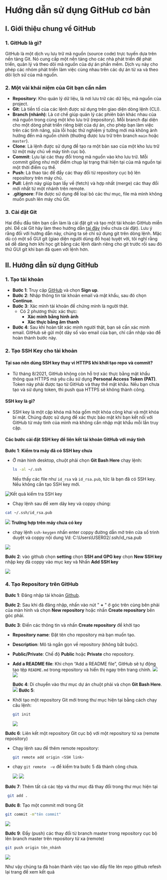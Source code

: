 # Hướng dẫn sử dụng GitHub cơ bản

## I. Giới thiệu chung về GitHub

### 1. GitHub là gì?

GitHub là một dịch vụ lưu trữ mã nguồn (source code) trực tuyến dựa trên nền tảng Git. Nó cung cấp một nền tảng cho các nhà phát triển để phát triển, quản lý và theo dõi mã nguồn của dự án phần mềm. Dịch vụ này cho phép các nhóm phát triển làm việc cùng nhau trên các dự án từ xa và theo dõi lịch sử của mã nguồn.

### 2. Một vài khái niệm của Git bạn cần nắm

- **Repository**: Kho quản lý dữ liệu, là nơi lưu trữ các dữ liệu, mã nguồn của project.
- **Git**: Là tiền tố của các lệnh được sử dụng trên giao diện dòng lệnh (CLI).
- **Branch (nhánh)**: Là cơ chế giúp quản lý các phiên bản khác nhau của mã nguồn trong cùng một kho lưu trữ (repository). Mỗi branch đại diện cho một dòng phát triển riêng biệt của dự án, cho phép bạn làm việc trên các tính năng, sửa lỗi hoặc thử nghiệm ý tưởng mới mà không ảnh hưởng đến mã nguồn chính (thường được lưu trữ trên branch `main` hoặc `master`).
- **Clone**: Là lệnh được sử dụng để tạo ra một bản sao của một kho lưu trữ từ một máy chủ về máy tính cục bộ.
- **Commit**: Lưu lại các thay đổi trong mã nguồn vào kho lưu trữ. Mỗi commit giống như một điểm chụp lại trạng thái hiện tại của mã nguồn tại một thời điểm cụ thể.
- **Push**: Là thao tác để đẩy các thay đổi từ repository cục bộ lên repository trên máy chủ.
- **Pull**: Lệnh này giúp bạn lấy về (fetch) và hợp nhất (merge) các thay đổi mới nhất từ một nhánh trên remote.
- **.gitignore**: File được sử dụng để loại bỏ các thư mục, file mà mình không muốn push lên máy chủ Git.

### 3. Cài đặt Git

Hai điều đầu tiên bạn cần làm là cài đặt git và tạo một tài khoản GitHub miễn phí.
Để cài Git hãy làm theo hướng dẫn [tại đây](https://git-scm.com/book/en/v2/Getting-Started-Installing-Git) (nếu chưa cài đặt). Lưu ý rằng đối với hướng dẫn này, chúng ta sẽ chỉ sử dụng git trên dòng lệnh. Mặc dù có một số GUI git (giao diện người dùng đồ họa) tuyệt vời, tôi nghĩ rằng sẽ dễ dàng hơn khi học git bằng các lệnh dành riêng cho git trước rồi sau đó thử GUI git khi bạn đã quen với lệnh hơn.

## II. Hướng dẫn sử dụng GitHub

### 1. Tạo tài khoản

- **Bước 1**: Truy cập [GitHub](https://github.com/) và chọn **Sign up**.
- **Bước 2**: Nhập thông tin tài khoản email và mật khẩu, sau đó chọn **Continue**.
- **Bước 3**: Xác minh tài khoản để chứng minh là người thật.
  - Có 2 phương thức xác thực:
    - **Xác minh bằng hình ảnh**
    - **Xác thực bằng âm thanh**
- **Bước 4**: Sau khi hoàn tất xác minh người thật, bạn sẽ cần xác minh email. GitHub sẽ gửi một dãy số vào email của bạn, chỉ cần nhập vào để hoàn thành bước này.

### 2. Tạo SSH Key cho tài khoản

#### Tại sao nên dùng SSH key thay vì HTTPS khi khởi tạo repo và commit?

- Từ tháng 8/2021, GitHub không còn hỗ trợ xác thực bằng mật khẩu thông qua HTTPS mà yêu cầu sử dụng **Personal Access Token (PAT)**. Token này phải được tạo từ GitHub và thay thế mật khẩu. Nếu bạn chưa tạo và sử dụng token, thì push qua HTTPS sẽ không thành công.

#### SSH key là gì?

- SSH key là một cặp khóa mã hóa gồm một khóa công khai và một khóa bí mật. Chúng được sử dụng để xác thực bảo mật khi bạn kết nối với GitHub từ máy tính của mình mà không cần nhập mật khẩu mỗi lần truy cập.

#### Các bước cài đặt SSH key để liên kết tài khoản GitHub với máy tính

**Bước 1**: **Kiểm tra máy đã có SSH key chưa**

- Ở màn hình desktop, chuột phải chọn **Git Bash Here** chạy lệnh:
  ```bash
  ls -al ~/.ssh
  ```
  Nếu thấy các file như `id_rsa` và `id_rsa.pub`, tức là bạn đã có SSH key. Nếu không cần tạo SSH key mới.

![Kết quả kiểm tra SSH key](public/image.png)

- Chạy lệnh sau để xem dãy key và coppy chúng:

```bash
cat ~/.ssh/id_rsa.pub
```

![](public/image2.png)
**Trường hợp trên máy chưa có key**

- chạy lệnh `ssh-keygen` nhấn enter
  coppy đường dẫn mở trên cửa sổ trình duyệt và coppy nội dung
  Vd: C:\Users\USER02/.ssh/id_rsa.pub

![](public/image3.png)

**Bước 2**: vào github chọn **setting** chọn **SSH and GPG key** chọn **New SSH key** nhập key đã coppy vào mục key và Nhấn **Add SSH key**

![](public/image4.png)

### 4. Tạo Repository trên GitHub

**Bước 1**: Đăng nhập tài khoản [Github](https://github.com/login).

**Bước 2**: Sau khi đã đăng nhập, nhấn vào nút " **+** " ở góc trên cùng bên phải của màn hình và chọn **New repository** hoặc nhấn **Create repository** bên góc phải.

<!-- ![](public/image5.png) -->

**Bước 3**: Điền các thông tin và nhấn **Create repository** để khởi tạo

- **Repository name**: Đặt tên cho repository mà bạn muốn tạo.
- **Description**: Mô tả ngắn gọn về repository (không bắt buộc).
- **Public/Private**: Chế độ **Public** hoặc **Private** cho repository.
- **Add a README file**: Khi chọn “Add a README file”, GitHub sẽ tự động tạo tệp `README.md` trong repository và hiển thị ngay trên trang chính.
  ![](public/image6.png) ![](public/image7.png)

  **Bước 4**: Di chuyển vào thư mục dự án chuột phải và chọn **Git Bash Here**.
  ![](public/image8.png)
  **Bước 5**:

- Khởi tạo một repository Git mới trong thư mục hiện tại bằng cách chạy câu lệnh:
  ```bash
  git init
  ```
  ![](public/image9.png)

**Bước 6**: Liên kết một repository Git cục bộ với một repository từ xa (remote repository)

- Chạy lệnh sau để thêm remote repository:
  ```bash
  git remote add origin <SSH link>
  ```
- chạy `git remote  –v` để kiểm tra bước 5 đã thành công chưa.

  ![](public/image10.png)
  ![](public/image11.png)

**Bước 7**: Thêm tất cả các tệp và thư mục đã thay đổi trong thư mục hiện tại

```bash
 git add .
```

**Bước 8**: Tạo một commit mới trong Git

```bash
git commit -m"tên commit"
```

![](public/image12.png)

**Bước 9**: Đẩy (push) các thay đổi từ branch master trong repository cục bộ lên branch master trên repository từ xa (remote)

```bash
git push origin tên_nhánh
```

![](public/image13.png)

Như vậy chúng ta đã hoàn thành việc tạo vào đẩy file lên repo github
refesh lại trang để xem kết quả
